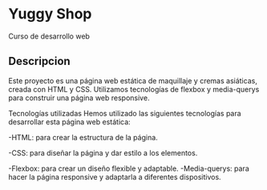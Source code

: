 # Yuggy Shop

Curso de desarrollo web

## Descripcion
Este proyecto es una página web estática de maquillaje y cremas asiáticas, creada con HTML y CSS. Utilizamos tecnologías de flexbox y media-querys para construir una página web responsive.

Tecnologías utilizadas
Hemos utilizado las siguientes tecnologías para desarrollar esta página web estática:

-HTML: para crear la estructura de la página.

-CSS: para diseñar la página y dar estilo a los elementos.

-Flexbox: para crear un diseño flexible y adaptable.
-Media-querys: para hacer la página responsive y adaptarla a diferentes dispositivos.
```
